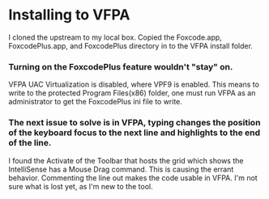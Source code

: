 # Installing to VFPA
I cloned the upstream to my local box.
Copied the Foxcode.app, FoxcodePlus.app, and FoxcodePlus directory in to the VFPA install folder.

### Turning on the FoxcodePlus feature wouldn't "stay" on. 
VFPA UAC Virtualization is disabled, where VPF9 is enabled. 
This means to write to the protected Program Files(x86) folder, one must run VFPA as an administrator to get the FoxcodePlus ini file to write.

### The next issue to solve is in VFPA, typing changes the position of the keyboard focus to the next line and highlights to the end of the line.

I found the Activate of the Toolbar that hosts the grid which shows the IntelliSense has a Mouse Drag command. This is causing the errant behavior.
Commenting the line out makes the code usable in VFPA. I'm not sure what is lost yet, as I'm new to the tool.

